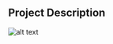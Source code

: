 ## Project Description

![alt text](https://github.com/learning-zone/Website-Templates/blob/master/assets/prosimii.png "prosimii")
